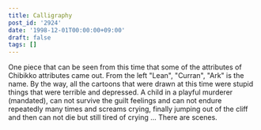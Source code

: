 ```yaml
---
title: Calligraphy
post_id: '2924'
date: '1998-12-01T00:00:00+09:00'
draft: false
tags: []
---
```


One piece that can be seen from this time that some of the attributes of Chibikko attributes came out. From the left "Lean", "Curran", "Ark" is the name. By the way, all the cartoons that were drawn at this time were stupid things that were terrible and depressed. A child in a playful murderer (mandated), can not survive the guilt feelings and can not endure repeatedly many times and screams crying, finally jumping out of the cliff and then can not die but still tired of crying ... There are scenes.